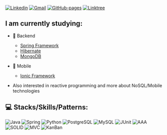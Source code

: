 [![Linkedin](https://img.shields.io/badge/-lucaslaet-blue?style=flat-square&logo=Linkedin&logoColor=white&link=https://www.linkedin.com/in/lucas-laet-b47452187/)](https://www.linkedin.com/in/lucas-laet-b47452187/)
[![Gmail](https://img.shields.io/badge/-lucas.laetlira@gmail.com-c14438?style=flat-square&logo=Gmail&logoColor=white&link=mailto:lucas.laetlira@gmail.com)](mailto:lucas.laetlira@gmail.com)
[![GitHub-pages](https://img.shields.io/badge/GitHub%20pages-Lucas%20Laet-green)](https://llaet.github.io/)
[![Linktree](https://img.shields.io/badge/Linktree-llaet-brightgreen)](https://linktr.ee/llaet)
## I am currently studying:
* 🧠 Backend
  - [Spring Framework](https://spring.io/)
  - [Hibernate](https://hibernate.org/)
  - [MongoDB](https://www.mongodb.com/)

* 📱 Mobile
  - [Ionic Framework](https://ionicframework.com/)

* Also interested in reactive programming and more about NoSQL/Mobile technologies
## 💻 Stacks/Skills/Patterns:
![Java](https://img.shields.io/badge/Backend-Java-orange)
![Spring](https://img.shields.io/badge/Back/Front-Spring-brightgreen)
![Python](https://img.shields.io/badge/Backend-Python-blue)
![PostgreSQL](https://img.shields.io/badge/Database-PostgreSQL-yellowgreen)
![MySQL](https://img.shields.io/badge/Database-MySQL-9cf)
![JUnit](https://img.shields.io/badge/QA-JUnit-red)
![AAA](https://img.shields.io/badge/QA-AAA-green)
![SOLID](https://img.shields.io/badge/Pattern-SOLID-blueviolet)
![MVC](https://img.shields.io/badge/Pattern-MVC-ff69b4)
![KanBan](https://img.shields.io/badge/Agile-KanBan-yellow)
<!--
**llaet/llaet** is a ✨ _special_ ✨ repository because its `README.md` (this file) appears on your GitHub profile.

Here are some ideas to get you started:

- 🔭 I’m currently working on ...
- 🌱 I’m currently learning ...
- 👯 I’m looking to collaborate on ...
- 🤔 I’m looking for help with ...
- 💬 Ask me about ...
- 📫 How to reach me: ...
- 😄 Pronouns: ...
- ⚡ Fun fact: ...
-->
